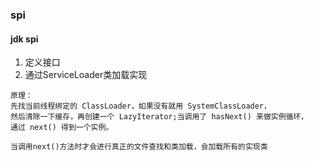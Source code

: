 ### spi
#### jdk spi
1. 定义接口
2. 通过ServiceLoader类加载实现
``` 
原理： 
先找当前线程绑定的 ClassLoader，如果没有就用 SystemClassLoader，
然后清除一下缓存，再创建一个 LazyIterator;当调用了 hasNext() 来做实例循环，
通过 next() 得到一个实例。

当调用next()方法时才会进行真正的文件查找和类加载，会加载所有的实现类

```